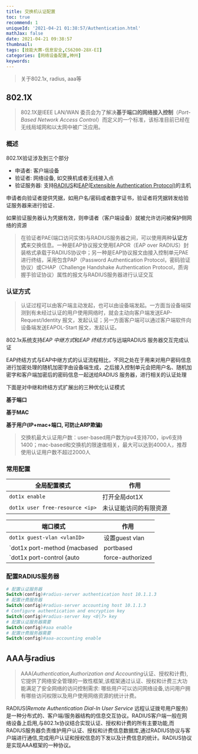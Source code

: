 ```yaml
---
title: 交换机认证配置
toc: true
recommend: 1
uniqueId: '2021-04-21 01:38:57/Authentication.html'
mathJax: false
date: 2021-04-21 09:38:57
thumbnail:
tags: [技能大赛-信息安全,CS6200-28X-EI]
categories: [网络设备配置,神州]
keywords:
---
```

>  关于802.1x, radius, aaa等

<!-- more -->

## 802.1X

> 802.1X是IEEE LAN/WAN 委员会为了解决**基于端口的网络接入控制**（*Port-Based Network Access Control*）而定义的一个标准，该标准目前已经在无线局域网和以太网中被广泛应用。

### 概述

802.1X验证涉及到三个部分

- 申请者: 客户端设备
- 验证者: 网络设备, 如交换机或者无线接入点
- 验证服务器: 支持[RADIUS](https://zh.wikipedia.org/wiki/RADIUS)和[EAP(Extensible Authentication Protocol)](https://zh.wikipedia.org/wiki/EAP)的主机

申请者向验证者提供凭据，如用户名/密码或者数字证书，验证者将凭据转发给验证服务器来进行验证．

如果验证服务器认为凭据有效，则申请者（客户端设备）就被允许访问被保护侧网络的资源

> 在验证者PAE(端口访问实体)与RADIUS服务器之间，可以使用两种**认证方式**来交换信息。一种是EAP协议报文使用EAPOR（EAP over RADIUS）封装格式承载于RADIUS协议中；另一种是EAP协议报文由接入控制单元PAE进行终结，采用包含PAP（Password Authentication Protocol，密码验证协议）或CHAP（Challenge Handshake Authentication Protocol，质询握手验证协议）属性的报文与RADIUS服务器进行认证交互

### 认证方式

> 认证过程可以由客户端主动发起，也可以由设备端发起。一方面当设备端探测到有未经过认证的用户使用网络时，就会主动向客户端发送EAP-Request/Identity 报文，发起认证；另一方面客户端可以通过客户端软件向设备端发送EAPOL-Start 报文，发起认证。

802.1x系统支持*EAP 中继方式*和*EAP 终结方式*与远端RADIUS 服务器交互完成认证

EAP终结方式与EAP中继方式的认证流程相比，不同之处在于用来对用户密码信息进行加密处理的随机加密字由设备端生成，之后接入控制单元会把用户名、随机加密字和客户端加密后的密码信息一起送给RADIUS 服务器，进行相关的认证处理

下面是对中继和终结方式扩展出的三种优化认证模式

**基于端口**

**基于MAC**

**基于用户(IP+mac+端口, 可防止ARP欺骗)**

> 交换机最大认证用户数：user-based用户数为ipv4支持700，ipv6支持1400；mac-based和交换机的限速值相关，最大可以达到4000人，推荐使用认证用户数不超过2000人

### 常用配置

| 全局配置模式                    | 作用                   |
| ------------------------------- | ---------------------- |
| `dot1x enable`                  | 打开全局dot1X          |
| `dot1x user free-resource <ip>` | 未认证能访问的有限资源 |

| 端口模式                                                     | 作用                     |
| ------------------------------------------------------------ | ------------------------ |
| `dot1x guest-vlan <vlanID>`                                  | 设置guest vlan           |
| `dot1x port-method {macbased|portbased|userbased [standard|advanced]}` | 设置端口的认证方式       |
| `dot1x port-control {auto|force-authorized|force-unauthorized =}` | 设置端口的802.1x授权状态 |

### 配置RADIUS服务器

```powershell
# 配置认证服务器
Switch(config)#radius-server authentication host 10.1.1.3
# 配置计费服务器
Switch(config)#radius-server accounting host 10.1.1.3
# Configure authentication and encryption key
Switch(config)#radius-server key <0|7> key
# 配置认证服务器需要
Switch(config)#aaa enable
# 配置计费服务器需要
Switch(config)#aaa-accounting enable 
```

## AAA与radius

> AAA(*Authentication,Authorization and Accounting*认证、授权和计费), 它提供了网络安全管理的一致性框架,该框架通过认证、授权和计费三大功能满足了安全网络的访问控制需求: 哪些用户可以访问网络设备,访问用户拥有哪些访问权限以及用户使用网络资源的统计计费。

RADIUS(*Remote Authentication Dial-In User Service* 远程认证拨号用户服务)是一种分布式的、客户端/服务器结构的信息交互协议。RADIUS客户端一般在网络设备上启用,与802.1x协议结合实现认证、授权和计费的所有主要功能,而RADIUS服务器负责维护用户认证、授权和计费信息数据库,通过RADIUS协议与客户端进行通信,完成用户认证和授权信息的下发以及计费信息的统计。RADIUS协议是实现AAA框架的一种协议。

